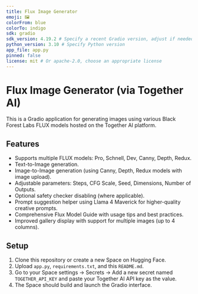 ```yaml
---
title: Flux Image Generator
emoji: 🖼️
colorFrom: blue
colorTo: indigo
sdk: gradio
sdk_version: 4.19.2 # Specify a recent Gradio version, adjust if needed
python_version: 3.10 # Specify Python version
app_file: app.py
pinned: false
license: mit # Or apache-2.0, choose an appropriate license
---
```


# Flux Image Generator (via Together AI)

This is a Gradio application for generating images using various Black Forest Labs FLUX models hosted on the Together AI platform.

## Features

*   Supports multiple FLUX models: Pro, Schnell, Dev, Canny, Depth, Redux.
*   Text-to-Image generation.
*   Image-to-Image generation (using Canny, Depth, Redux models with image upload).
*   Adjustable parameters: Steps, CFG Scale, Seed, Dimensions, Number of Outputs.
*   Optional safety checker disabling (where applicable).
*   Prompt suggestion helper using Llama 4 Maverick for higher-quality creative prompts.
*   Comprehensive Flux Model Guide with usage tips and best practices.
*   Improved gallery display with support for multiple images (up to 4 columns).

## Setup

1.  Clone this repository or create a new Space on Hugging Face.
2.  Upload `app.py`, `requirements.txt`, and this `README.md`.
3.  Go to your Space settings -> Secrets -> Add a new secret named `TOGETHER_API_KEY` and paste your Together AI API key as the value.
4.  The Space should build and launch the Gradio interface.
